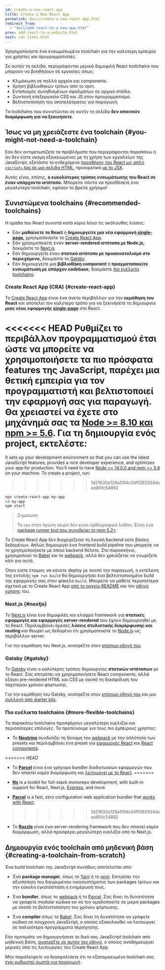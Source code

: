 ```yaml
---
id: create-a-new-react-app
title: Create a New React App
permalink: docs/create-a-new-react-app.html
redirect_from:
  - "docs/add-react-to-a-new-app.html"
prev: add-react-to-a-website.html
next: cdn-links.html
---
```


Χρησιμοποιήστε ένα ενσωματωμένο toolchain για την καλύτερη εμπειρία για χρήστες και προγραμματιστές.

Σε αυτήν τη σελίδα, περιγράφονται μερικά δημοφιλή React toolchains που μπορούν να βοηθήσουν σε εργασίες όπως:

* Κλιμάκωση σε πολλά αρχεία και components.
* Χρήση βιβλιοθηκών τρίτων από το npm.
* Εντοπισμός συνηθισμένων σφαλμάτων σε αρχικό στάδιο.
* Ζωντανή επεξεργασία CSS και JS στον προγραμματισμό.
* Βελτιστοποίηση του αποτελέσματος για παραγωγή.

Τα toolchains που συνιστώνται σε αυτήν τη σελίδα **δεν απαιτούν διαμόρφωση για να ξεκινήσετε**.

## Ίσως να μη χρειάζεστε ένα toolchain {#you-might-not-need-a-toolchain}

Εάν δεν αντιμετωπίζετε τα προβλήματα που περιγράφονται παραπάνω ή αν δεν είστε ακόμη εξοικειωμένος με τη χρήση των εργαλείων της JavaScript, εξετάστε το ενδεχόμενο [προσθήκης του React ως απλό `<script>` tag σε μια σελίδα HTML](/docs/add-react-to-a-website.html), προαιρετικά [με το JSX](/docs/add-react-to-a-website.html#optional-try-react-with-jsx).

Αυτός είναι, επίσης, **ο ευκολότερος τρόπος ενσωμάτωσης του React σε έναν υπάρχοντα ιστότοπο.** Μπορείτε πάντα να προσθέσετε ένα μεγαλύτερο toolchain, εφόσον το βρείτε χρήσιμο!

## Συνιστώμενα toolchains {#recommended-toolchains}

Η ομάδα του React συνιστά κατά κύριο λόγο τις ακόλουθες λύσεις:

- Εάν **μαθαίνετε το React** ή **δημιουργείτε μια νέα εφαρμογή [single-page](/docs/glossary.html#single-page-application),** χρησιμοποιήστε το [Create React App](#create-react-app).
- Εάν χρησιμοποιείτε έναν **server-rendered ιστότοπο με Node.js,** δοκιμάστε το [Next.js](#nextjs).
- Εάν δημιουργείτε έναν **στατικό ιστότοπο με προσανατολισμό στο περιεχόμενο,** δοκιμάστε το [Gatsby](#gatsby).
- Εάν δημιουργείτε μια **βιβλιοθήκη component** ή **πραγματοποιείτε ενσωμάτωση με υπάρχον codebase**, δοκιμάστε [πιο ευέλικτα toolchains](#more-flexible-toolchains).

### Create React App (CRA) {#create-react-app}

Το [Create React App](https://github.com/facebookincubator/create-react-app) είναι ένα άνετο περιβάλλον για την **εκμάθηση του React** και αποτελεί τον καλύτερο τρόπο για να ξεκινήσετε τη δημιουργία **μιας νέας εφαρμογής [single-page](/docs/glossary.html#single-page-application)** στο React.

<<<<<<< HEAD
Ρυθμίζει το περιβάλλον προγραμματισμού έτσι ώστε να μπορείτε να χρησιμοποιήσετε τα πιο πρόσφατα features της JavaScript, παρέχει μια θετική εμπειρία για τον προγραμματιστή και βελτιστοποιεί την εφαρμογή σας για παραγωγή. Θα χρειαστεί να έχετε στο μηχάνημά σας τα [Node >= 8.10 και npm >= 5.6](https://nodejs.org/en/). Για τη δημιουργία ενός project, εκτελέστε:
=======
It sets up your development environment so that you can use the latest JavaScript features, provides a nice developer experience, and optimizes your app for production. You’ll need to have [Node >= 14.0.0 and npm >= 5.6](https://nodejs.org/en/) on your machine. To create a project, run:
>>>>>>> 1d21630e126af0f4c04ff392934dcee80fc54892

```bash
npx create-react-app my-app
cd my-app
npm start
```

>Σημείωση
>
>Το `npx` στην πρώτη σειρά δεν είναι ορθογραφικό λάθος. Είναι ένα [package runner tool που συνοδεύει το npm 5.2+](https://medium.com/@maybekatz/introducing-npx-an-npm-package-runner-55f7d4bd282b).

Το Create React App δεν διαχειρίζεται τη λογική backend ούτε βάσεις δεδομένων. Απλώς δημιουργεί ένα frontend build pipeline που μπορείτε να το χρησιμοποιήσετε με όποιο backend θέλετε. Στο παρασκήνιο, χρησιμοποιεί το [Babel](https://babeljs.io/) και το [webpack](https://webpack.js.org/), αλλά δεν χρειάζεται να γνωρίζετε κάτι για αυτά.

Όταν είστε έτοιμος να κάνετε deploy με σκοπό την παραγωγή, η εκτέλεση της εντολής `npm run build` θα δημιουργήσει ένα βελτιστοποιημένο build της εφαρμογής σας στον φάκελο `build`. Μπορείτε να μάθετε περισσότερα σχετικά με το Create React App [από το αρχείο README](https://github.com/facebookincubator/create-react-app#create-react-app--) και τον [οδηγό χρήσης](https://facebook.github.io/create-react-app/) του.

### Next.js {#nextjs}

Το [Next.js](https://nextjs.org/) είναι ένα δημοφιλές και ελαφρύ framework για **στατικές εφαρμογές και εφαρμογές server‑rendered** που έχουν δημιουργηθεί με το React. Περιλαμβάνει άμεσες **λύσεις στυλιστικής διαμόρφωσης και routing** και θεωρεί ως δεδομένο ότι χρησιμοποιείτε το [Node.js](https://nodejs.org/) ως περιβάλλον server.

Για την εκμάθηση του Next.js, ανατρέξτε στον [επίσημο οδηγό του](https://nextjs.org/learn/).

### Gatsby {#gatsby}

Το [Gatsby](https://www.gatsbyjs.org/) είναι ο καλύτερος τρόπος δημιουργίας **στατικών ιστότοπων** με το React. Σας επιτρέπει να χρησιμοποιήσετε React components, αλλά εξάγει pre-rendered HTML και CSS με σκοπό τη διασφάλιση του ταχύτερου χρόνου φόρτωσης.

Για την εκμάθηση του Gatsby, ανατρέξτε στον [επίσημο οδηγό του](https://www.gatsbyjs.org/docs/) και μια [συλλογή από starter kits](https://www.gatsbyjs.org/docs/gatsby-starters/).

### Πιο ευέλικτα toolchains {#more-flexible-toolchains}

Τα παρακάτω toolchains προσφέρουν μεγαλύτερη ευελιξία και περισσότερες επιλογές. Τα προτείνουμε για τους πιο έμπειρους χρήστες:

- Το **[Neutrino](https://neutrinojs.org/)** συνδυάζει τη δύναμη του [webpack](https://webpack.js.org/) με την απλότητα των presets και περιλαμβάνει ένα preset για [εφαρμογές React](https://neutrinojs.org/packages/react/) και [React components](https://neutrinojs.org/packages/react-components/).

<<<<<<< HEAD
- Το **[Parcel](https://parceljs.org/)** είναι ένα γρήγορο bundler διαδικτυακών εφαρμογών που δεν απαιτεί καμία διαμόρφωση και [λειτουργεί με το React](https://parceljs.org/recipes.html#react).
=======
- **[Nx](https://nx.dev/react)** is a toolkit for full-stack monorepo development, with built-in support for React, Next.js, [Express](https://expressjs.com/), and more.

- **[Parcel](https://parceljs.org/)** is a fast, zero configuration web application bundler that [works with React](https://parceljs.org/recipes/react/).
>>>>>>> 1d21630e126af0f4c04ff392934dcee80fc54892

- Το **[Razzle](https://github.com/jaredpalmer/razzle)** είναι ένα server-rendering framework που δεν απαιτεί καμία διαμόρφωση, αλλά προσφέρει μεγαλύτερη ευελιξία από το Next.js.

## Δημιουργία ενός toolchain από μηδενική βάση {#creating-a-toolchain-from-scratch}

Ένα build toolchain της JavaScript συνήθως αποτελείται από:

* Ένα **package manager**, όπως το [Yarn](https://yarnpkg.com/) ή το [npm](https://www.npmjs.com/). Επιτρέπει την αξιοποίηση του διευρυμένου οικοσυστήματος των packages τρίτων και την εύκολη εγκατάσταση ή ενημέρωσή τους.

* Ένα **bundler**, όπως το [webpack](https://webpack.js.org/) ή το [Parcel](https://parceljs.org/). Σας δίνει τη δυνατότητα να γράφετε modular κώδικα κα να τον ομαδοποιείτε σε μικρά packages με σκοπό τη βελτιστοποίηση του χρόνου φόρτωσης.

* Ένα **compiler** όπως το [Babel](https://babeljs.io/). Σας δίνει τη δυνατότητα να γράφετε κώδικα σε σύγχρονη JavaScript, ο οποίος εξακολουθεί να λειτουργεί σε παλαιότερα προγράμματα περιήγησης.

Εάν προτιμάτε να δημιουργήσετε το δικό σας JavaScript toolchain από μηδενική βάση, [ανατρέξτε σε αυτόν τον οδηγό](https://blog.usejournal.com/creating-a-react-app-from-scratch-f3c693b84658), ο οποίος αναδημιουργεί μερικές από τις λειτουργίες του Create React App.

Μην παραλείψετε να διασφαλίσετε ότι το εξατομικευμένο toolchain σας [έχει ρυθμιστεί σωστά για παραγωγή](/docs/optimizing-performance.html#use-the-production-build).
